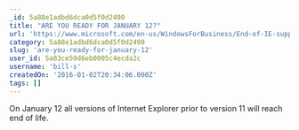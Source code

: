 ```yaml
---
_id: 5a88e1adbd6dca0d5f0d2490
title: "ARE YOU READY FOR JANUARY 12?"
url: 'https://www.microsoft.com/en-us/WindowsForBusiness/End-of-IE-support'
category: 5a88e1adbd6dca0d5f0d2490
slug: 'are-you-ready-for-january-12'
user_id: 5a83ce59d6eb0005c4ecda2c
username: 'bill-s'
createdOn: '2016-01-02T20:34:06.000Z'
tags: []
---
```


On January 12 all versions of Internet Explorer prior to version 11 will reach end of life.
